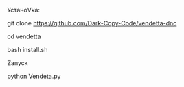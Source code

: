 
УстаноVка:


git clone https://github.com/Dark-Copy-Code/vendetta-dnc



cd vendetta


bash install.sh

Zапуск

python Vendeta.py
